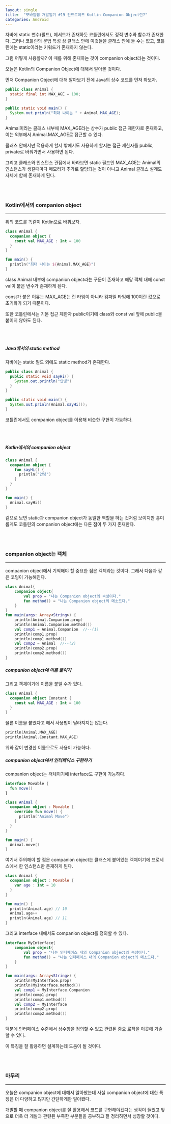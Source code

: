 ```yaml
---
layout: single
title:  "모바일앱 개발일기 #19 안드로이드 Kotlin Companion Object란?"
categories: Android
---
```


자바에 static 변수(필드), 메서드가 존재하듯 코틀린에서도 정적 변수와 함수가 존재한다. 그러나 코틀린의 문법 특성 상 클래스 안에 이것들을 클래스 안에 둘 수는 없고, 코틀린에는 static이라는 키워드가 존재하지 않는다. 

그럼 어떻게 사용할까? 이 때를 위해 존재하는 것이 companion object라는 것이다.

오늘은 Kotlin의 Companion Object에 대해서 알아볼 것이다.

먼저 Companion Object에 대해 알아보기 전에 Java의 상수 코드를 먼저 봐보자.

```java
public class Animal {
  static final int MAX_AGE = 100;
}

public static void main() {
  System.out.prinln("최대 나이는 " + Animal.MAX_AGE);
}
```

Animal이라는 클래스 내부에 MAX_AGE라는 상수가 public 접근 제한자로 존재하고, 이는 외부에서 Animal.MAX_AGE로 접근할 수 있다.

클래스 안에서만 적용하게 할지 밖에서도 사용하게 할지는 접근 제한자를 public, private로 바꿔가면서 사용하면 된다.

그리고 클래스와 인스턴스 관점에서 바라보면 static 필드인 MAX_AGE는 Animal의 인스턴스가 생길때마다 메모리가 추가로 할당되는 것이 아니고 Animal 클래스 설계도 자체에 함께 존재하게 된다.

<br/><br/>
### Kotlin에서의 companion object


---

위의 코드를 똑같이 Kotlin으로 바꿔보자.

```kotlin
class Animal {
  companion object {
    const val MAX_AGE : Int = 100
  }
}

fun main() {
  println("최대 나이는 ${Animal.MAX_AGE}")
}
```

class Animal 내부에 companion object라는 구문이 존재하고 해당 객체 내에 const val이 붙은 변수가 존재하게 된다.

const가 붙은 이유는 MAX_AGE는 런 타임이 아니라 컴파일 타임에 100이란 값으로 초기화가 되기 때문이다.

또한 코틀린에서는 기본 접근 제한자 public이기에 class와 const val 앞에 public을 붙이지 않아도 된다.


<br/><br/>

##### Java에서의 static method

자바에는 static 필드 외에도 static method가 존재한다.

```java
public class Animal {
  public static void sayHi() {
    System.out.println("안녕")
  }
}

public static void main() {
  System.out.prinln(Animal.sayHi());
}
```

코틀린에서도 companion object를 이용해 비슷한 구현이 가능하다.

<br/><br/>

##### Kotlin에서의 companion object

```kotlin
class Animal {
  companion object {
    fun sayHi() {
      println("안녕")
    }
  }
}

fun main() {
  Animal.sayHi()
}
```

겉으로 보면 static과 companion object가 동일한 역할을 하는 것처럼 보이지만 흥미롭게도 코틀린의 companion object에는 다른 점이 두 가지 존재한다.


<br/><br/>

### companion object는 객체


---

companion object에서 기억해야 할 중요한 점은 객체라는 것이다. 그래서 다음과 같은 코딩이 가능해진다.

```kotlin
class Animal{
    companion object{
        val prop = "나는 Companion object의 속성이다."
        fun method() = "나는 Companion object의 메소드다."
    }
}
fun main(args: Array<String>) {
    println(Animal.Companion.prop)
    println(Animal.Companion.method())
    val comp1 = Animal.Companion  //--(1)
    println(comp1.prop)
    println(comp1.method())
    val comp2 = Animal  //--(2)
    println(comp2.prop)
    println(comp2.method())
}

```

##### companion object에 이름 붙이기

그리고 객체이기에 이름을 붙일 수가 있다.

```kotlin
class Animal {
  companion object Constant {
    const val MAX_AGE : Int = 100
  }
}

```

물론 이름을 붙였다고 해서 사용법이 달라지지는 않는다.

```kotlin
println(Animal.MAX_AGE)
println(Animal.Constant.MAX_AGE)
```
위와 같이 변경한 이름으로도 사용이 가능하다.


##### companion object에서 인터페이스 구현하기

companion object는 객체이기에 interface도 구현이 가능하다.


```kotlin
interface Movable {
  fun move()
}

class Animal {
  companion object : Movable {
    override fun move() {
      println("Animal Move")
    }
  }
}

fun main() {
  Animal.move()
}
```

여기서 주의해야 할 점은 companion object는 클래스에 붙어있는 객체이기에 프로세스에서 한 인스턴스만 존재하게 된다.


```kotlin
class Animal {
  companion object : Movable {
    var age : Int = 10
  }
}

fun main() {
  println(Animal.age) // 10
  Animal.age++
  println(Animal.age) // 11
}
```

그리고 interface 내에서도 companion object를 정의할 수 있다.

```kotlin
interface MyInterface{
    companion object{
        val prop = "나는 인터페이스 내의 Companion object의 속성이다."
        fun method() = "나는 인터페이스 내의 Companion object의 메소드다."
    }
}

fun main(args: Array<String>) {
    println(MyInterface.prop)
    println(MyInterface.method())
    val comp1 = MyInterface.Companion
    println(comp1.prop)
    println(comp1.method())
    val comp2 = MyInterface
    println(comp2.prop)
    println(comp2.method())
}
```

덕분에 인터페이스 수준에서 상수항을 정의할 수 있고 관련된 중요 로직을 이곳에 기술할 수 있다.

이 특징을 잘 활용하면 설계하는데 도움이 될 것이다.

<br/><br/>


### 마무리

---

오늘은 companion object에 대해서 알아봤는데 사실 companion object에 대한 특징은 더 다양하고 많지만 간단하게만 알아봤다.

개발할 때 companion object를 잘 활용해서 코드를 구현해야겠다는 생각이 들었고 앞으로 더욱 더 개발과 관련된 부족한 부분들을 공부하고 잘 정리하면서 성장할 것이다.



